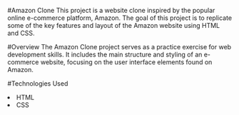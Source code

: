 #Amazon Clone
This project is a website clone inspired by the popular online e-commerce platform, Amazon. The goal of this project is to replicate some of the key features and layout of the Amazon website using HTML and CSS.

#Overview
The Amazon Clone project serves as a practice exercise for web development skills. It includes the main structure and styling of an e-commerce website, focusing on the user interface elements found on Amazon.

#Technologies Used
<li>HTML</li>
<li>CSS</li>
